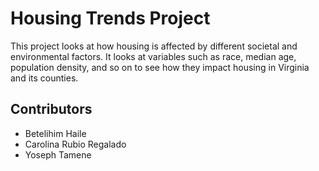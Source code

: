 # Housing Trends Project
This project looks at how housing is affected by different societal and environmental factors. It looks at variables such as race, median age, population density, and so on to see how they impact housing in Virginia and its counties.

## Contributors
* Betelihim Haile
* Carolina Rubio Regalado
* Yoseph Tamene